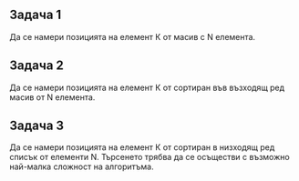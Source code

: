 ## Задача 1 

Да се намери позицията на елемент К от масив с N елемента.

## Задача 2 

Да се намери позицията на елемент К от сортиран във възходящ ред масив от N елемента.

## Задача 3

Да се намери позицията на елемент К от сортиран в низходящ ред списък от елементи N. Търсенето трябва да се осъществи с възможно най-малка сложност на алгоритъма.